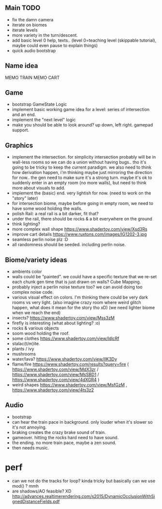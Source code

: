 ## Main TODO
- fix the damn camera
- iterate on biomes
- iterate levels
- more variety in the turn/descent.
- add basic level 0 help, texts.. (level 0=teaching level (skippable tutorial), maybe could even pause to explain things)
- quick audio bootstrap

## Name idea

MEMO TRAIN
MEMO CART

## Game
- bootstrap GameState Logic
- implement basic working game idea for a level: series of intersection and an end.
- implement the "next level" logic
- make you should be able to look around? up down, left right. gamepad support.

## Graphics
- implement the intersection. for simplicity intersection probably will be in wall-less rooms so we can do a union without having bugs.. tho it's going to be tricky to keep the current paradigm. we also need to think how derivation happen, i'm thinking maybe just mirroring the direction for now.. the gen need to make sure it's a strong turn. maybe it's ok to suddenly enter in an empty room (no more walls), but need to think more about visuals to add.
- implement the (basic) end. very lightish for now. (need to work on the "story" later)
- for intersection biome, maybe before going in empty room, we need to have some wood holding the walls.
- polish Rail: a real rail is a bit darker, fit that?
- under the rail, there should be rocks & a bit everywhere on the ground
- think lighting?
- more complex wall shape https://www.shadertoy.com/view/Xsd3Rs
- improve cart details https://www.ruxtons.com/images/IG1202-3.jpg
- seamless perlin noise plz :D
- all randomness should be seeded. including perlin noise.

## Biome/variety ideas

- ambients color
- walls could be "painted". we could have a specific texture that we re-set each chunk gen time that is just drawn on walls? Cube Mapping.
- probably inject a perlin noise texture too? we can avoid doing too complex noise code.
- various visual effect on colors. I'm thinking there could be very dark rooms vs very light. (also imagine crazy room where weird glitch happen, what does it mean for the story tho xD) (we need lighter biome when we reach the end)
- insects? https://www.shadertoy.com/view/Mss3zM
- firefly is interesting (what about lighting? :o)
- rocks & various objects
- soom wood holding the roof.
- some clothes https://www.shadertoy.com/view/ldlcRf
- stalac(t/m)ite.
- plants / ivy
- mushrooms
- water/lava? https://www.shadertoy.com/view/llK3Dy
- flame/fire https://www.shadertoy.com/results?query=fire ( https://www.shadertoy.com/view/MdX3zr / https://www.shadertoy.com/view/MsSBD1 / https://www.shadertoy.com/view/4dXGR4 )
- weird shapes https://www.shadertoy.com/view/MsfGzM , https://www.shadertoy.com/view/4ts3z2

## Audio

- bootstrap
- can hear the train pace in background. only louder when it's slower so it's not annoying.
- braking creates the crazy brake sound of train.
- gameover. hitting the rocks hard need to have sound.
- the ending. no more train pace, maybe a zen sound.
- then needs music.


# perf

- can we not do the tracks for loop? kinda tricky but basically can we use mod() ? mmh
- are shadows/AO feasible? XD http://advances.realtimerendering.com/s2015/DynamicOcclusionWithSignedDistanceFields.pdf
